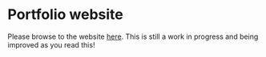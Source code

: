 # Portfolio website

Please browse to the website [here](yatharthasharma.github.io). This is still a work in progress and being improved as you read this!
